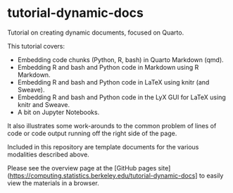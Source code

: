 # tutorial-dynamic-docs
Tutorial on creating dynamic documents, focused on Quarto.

This tutorial covers:

* Embedding code chunks (Python, R, bash) in Quarto Markdown (qmd).
* Embedding R and bash and Python code in Markdown using R Markdown.
* Embedding R and bash and Python code in LaTeX using knitr (and Sweave).
* Embedding R and bash and Python code in the LyX GUI for LaTeX using knitr and Sweave.
* A bit on Jupyter Notebooks.

It also illustrates some work-arounds to the common problem of lines of code or code output running off the right side of the page.

Included in this repository are template documents for the various modalities described above.

Please see the overview page at the [GitHub pages site](https://computing.statistics.berkeley.edu/tutorial-dynamic-docs] to easily view the materials in a browser.

